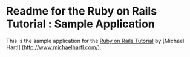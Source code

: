 # Readme for the Ruby on Rails Tutorial : Sample Application

This is the sample application for the [Ruby on Rails Tutorial](http://railstutorial.org/) by [Michael Hartl] (http://www.michaelhartl.com/).